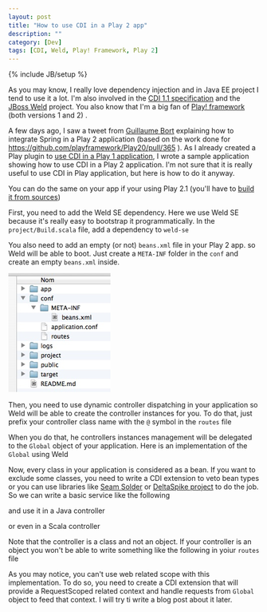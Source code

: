 ```yaml
---
layout: post
title: "How to use CDI in a Play 2 app"
description: ""
category: [Dev]
tags: [CDI, Weld, Play! Framework, Play 2]
---
```

{% include JB/setup %}

As you may know, I really love dependency injection and in Java EE project I tend to use it a lot. I'm also involved in the <a href="http://jcp.org/en/jsr/detail?id=346">CDI 1.1 specification</a> and the <a href="http://seamframework.org/Weld">JBoss Weld</a> project. You also know that I'm a big fan of <a href="http://www.playframework.org/">Play! framework</a> (both versions 1 and 2) .

A few days ago, I saw a tweet from <a href="https://twitter.com/guillaumebort/status/246614894663827456">Guillaume Bort</a>  explaining how to integrate Spring in a Play 2 application (based on the work done for <a href="https://github.com/playframework/Play20/pull/365">https://github.com/playframework/Play20/pull/365</a> ). As I already created a Play plugin to <a href="https://github.com/mathieuancelin/play-cdi">use CDI in a Play 1 application</a>, I wrote a sample application showing how to use CDI in a Play 2 application. I'm not sure that it is really useful to use CDI in Play application, but here is how to do it anyway.

You can do the same on your app if your using Play 2.1 (you'll have to <a href="https://github.com/playframework/Play20/wiki/BuildingFromSource">build it from sources</a>)

First, you need to add the Weld SE dependency. Here we use Weld SE because it's really easy to bootstrap it programmatically.
In the `project/Build.scala` file, add a dependency to `weld-se`

<script src="https://gist.github.com/3749569.js?file=Build.scala"> </script>

You also need to add an empty (or not) `beans.xml` file in your Play 2 app. so Weld will be able to boot. Just create a `META-INF` folder in the `conf` and create an empty `beans.xml` inside.

<img src="/beans.jpg"></img>
 
Then, you need to use dynamic controller dispatching in your application so Weld will be able to create the controller instances for you. To do that, just prefix your controller class name with the `@` symbol in the `routes` file

<script src="https://gist.github.com/3749569.js?file=routes"> </script>

When you do that, he controllers instances management will be delegated to the `Global` object of your application. Here is an implementation of the `Global` using Weld

<script src="https://gist.github.com/3749569.js?file=Global.java"> </script>

Now, every class in your application is considered as a bean. If you want to exclude some classes, you need to write a CDI extension to veto bean types or you can use libraries like <a href="http://www.seamframework.org/Seam3/Solder">Seam Solder</a> or <a href="https://cwiki.apache.org/DeltaSpike/">DeltaSpike project</a> to do the job. So we can write a basic service like the following

<script src="https://gist.github.com/3749569.js?file=HelloService.java"> </script>

and use it in a Java controller

<script src="https://gist.github.com/3749569.js?file=Application.java"> </script>

or even in a Scala controller 

<script src="https://gist.github.com/3749569.js?file=ScalaController.scala"> </script>

Note that the controller is a class and not an object. If your controller is an object you won't be able to write something like the following in yoiur `routes` file

<script src="https://gist.github.com/3749569.js?file=routes2"> </script>

As you may notice, you can't use web related scope with this implementation. To do so, you need to create a CDI extension that will provide a RequestScoped related context and handle requests from `Global` object to feed that context. I will try ti write a blog post about it later.